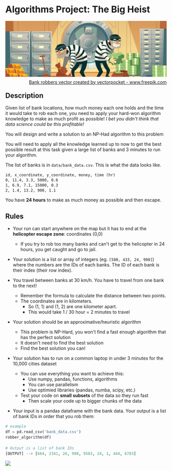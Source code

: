 # Algorithms Project: The Big Heist

![bank robbers](./assets/bank-robbers.jpg)
<p style="text-align:right;line-height:0;"><a href='https://www.freepik.com/vectors/background'>Bank robbers vector created by vectorpocket - www.freepik.com</a></p>

## Description

Given list of bank locations, how much money each one holds and the time it would take to rob each one, you need to apply your hard-won algorithm knowledge to make as much profit as possible! _I bet you didn't think that data science could be this profitable!_

You will design and write a solution to an NP-Had algorithm to this problem

You will need to apply all the knowledge learned up to now to get the best possible result at this task given a large list of banks and 3 minutes to run your algorithm.

The list of banks is in `data/bank_data.csv`. This is what the data looks like.

```csv
id, x_coordinate, y_coordinate, money, time (hr)
0, 11.4, 3.3, 5000, 0.6
1, 6.9, 7.1, 15000, 0.3
2, 1.4, 13.2, 900, 1.1
```

You have **24 hours** to make as much money as possible and then escape.

## Rules

- Your run can start anywhere on the map but it has to end at the **helicopter escape zone**: coordinates (0,0)
    - If you try to rob too many banks and can't get to the helicopter in 24 hours, you get caught and go to jail.

- Your solution is a list or array of integers (eg. `[580, 433, 24, 998]`) where the numbers are the IDs of each banks. The ID of each bank is their index (their row index).

- You travel between banks at 30 km/h. You have to travel from one bank to the next!
    - Remember the formula to calculate the distance between two points.
    - The coordinates are in kilometers.
        - So (1, 1) and (1, 2) are one kilometer apart. 
        - This would take 1 / 30 hour = 2 minutes to travel

- Your solution should be an approximative/heuristic algorithm
    - This problem is NP-Hard, you won't find a fast enough algorithm that has the perfect solution
    - It doesn't need to find the best solution
    - Find the best solution you can!

- Your solution has to run on a common laptop in under 3 minutes for the 10,000 cities dataset
    - You can use everything you want to achieve this:
        - Use numpy, pandas, functions, algorithms
        - You can use parallelism
        - Use optimied libraries (pandas, numba, scipy, etc.)
    - Test your code on **small subsets** of the data so they run fast
        - Then scale your code up to bigger chunks of the data

- Your input is a pandas dataframe with the bank data. Your output is a list of bank IDs in order that you rob them:

```python
# example
df = pd.read_csv('bank_data.csv')
robber_algorithm(df)

# Output is a list of bank IDs
[OUTPUT] --> [664, 2341, 26, 998, 9583, 24, 1, 444, 6783]
```


![](https://media2.giphy.com/media/l41K160KBZgAxhhG8/200.gif)
